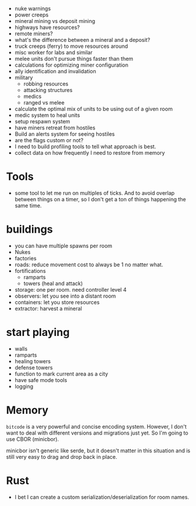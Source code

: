 - nuke warnings
- power creeps
- mineral mining vs deposit mining
- highways have resources?
- remote miners?
- what's the difference between a mineral and a deposit?
- truck creeps (ferry) to move resources around
- misc worker for labs and similar
- melee units don't pursue things faster than them
- calculations for optimizing miner configuration
- ally identification and invalidation
- military
  - robbing resources
  - attacking structures
  - medics
  - ranged vs melee
- calculate the optimal mix of units to be using out of a given room
- medic system to heal units
- setup respawn system
- have miners retreat from hostiles
- Build an alerts system for seeing hostiles
- are the flags custom or not?
- I need to build profiling tools to tell what approach is best.
- collect data on how frequently I need to restore from memory

# Tools
- some tool to let me run on multiples of ticks. And to avoid overlap between
  things on a timer, so I don't get a ton of things happening the same time.

# buildings
- you can have multiple spawns per room
- Nukes
- factories
- roads: reduce movement cost to always be 1 no matter what.
- fortifications
  - ramparts
  - towers (heal and attack)
- storage: one per room. need controller level 4
- observers: let you see into a distant room
- containers: let you store resources
- extractor: harvest a mineral

# start playing
- walls
- ramparts
- healing towers
- defense towers
- function to mark current area as a city
- have safe mode tools
- logging

# Memory
`bitcode` is a very powerful and concise encoding system. However, I don't want
to deal with different versions and migrations just yet. So I'm going to use
CBOR (minicbor).

minicbor isn't generic like serde, but it doesn't matter in this situation and is
still very easy to drag and drop back in place.

# Rust
- I bet I can create a custom serialization/deserialization for room names.
